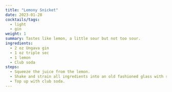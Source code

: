 ```yaml
---
title: "Lemony Snicket"
date: 2023-01-28
cocktails/tags:
  - light
  - gin
weight: 1
summary: Tastes like lemon, a little sour but not too sour.
ingredients:
  - 2 oz Ungava gin
  - 1 oz triple sec
  - 1 lemon
  - Club soda
steps:
  - Squeeze the juice from the lemon.
  - Shake and strain all ingredients into an old fashioned glass with some ice cubes.
  - Top up with club soda.
---
```

